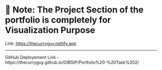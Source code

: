 # 💫 Note: The Project Section of the portfolio is completely for Visualization Purpose

Link: https://thecurryguy.netlify.app
<hr>
GitHub Deployement Link - https://thecurryguy.github.io/OIBSIP/Portfolio%20-%20Task%202/
